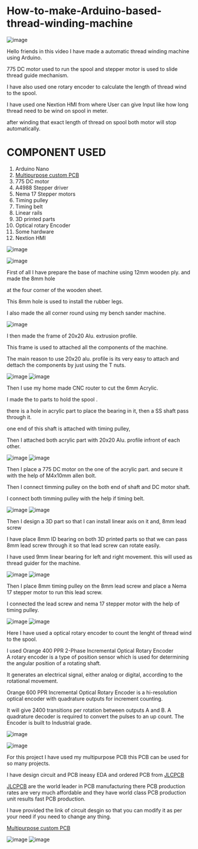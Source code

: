 # How-to-make-Arduino-based-thread-winding-machine

![image](https://user-images.githubusercontent.com/19898602/185792078-c09fc67a-7eae-44d4-971d-8333e45a4fbc.png)


Hello friends in this video I have made a automatic thread winding machine using Arduino.

775 DC motor used to run the spool and stepper motor is used to slide thread guide mechanism.

I have also used one rotary encoder to calculate the length of thread wind to the spool. 

I have used one Nextion HMI from where User can give Input like how long thread need to be wind on spool in meter. 

after winding that exact length of thread on spool both motor will stop automatically.

# COMPONENT USED

1. Arduino Nano
2. [Multipurpose custom PCB](https://oshwlab.com/sharmaz747/multipurpose-pcb_copy_copy_copy)
3. 775 DC motor
4. A4988 Stepper driver
5. Nema 17 Stepper motors
6. Timing pulley
7. Timing belt
8. Linear rails
9. 3D printed parts 
10. Optical rotary Encoder
11. Some hardware 
12. Nextion HMI


![image](https://user-images.githubusercontent.com/19898602/185790845-8cf4fab1-6a78-4cc4-b12c-ecbda72b7d82.png)

![image](https://user-images.githubusercontent.com/19898602/185790687-afda25b6-3f2d-4f48-9a4e-2f9d702c0e9e.png)

First of all I have prepare the base of machine using 12mm wooden ply. and made the 8mm hole

at the four corner of the wooden sheet.

This 8mm hole is used to install the rubber legs. 

I also made the all corner round using my bench sander machine.

![image](https://user-images.githubusercontent.com/19898602/185790909-ead7cc36-36bc-45c5-8c66-c65379024b3a.png)

I then made the frame of 20x20 Alu. extrusion profile.

This frame is used to attached all the components of the machine. 

The main reason to use 20x20 alu. profile is its very easy to attach and dettach the components by just using the T nuts.


![image](https://user-images.githubusercontent.com/19898602/185791049-b752e615-c80e-4538-8154-261251576112.png)
![image](https://user-images.githubusercontent.com/19898602/185791062-5e400322-35ad-4388-a99e-da81fa1d4da4.png)


Then I use my home made CNC router to cut the 6mm Acrylic.

I made the to parts to hold the spool . 

there is a hole in acrylic part to place the bearing in it, then a SS shaft pass through it.

one end of this shaft is attached with timing pulley, 

Then I attached both acrylic part with 20x20 Alu. profile infront of each other.


![image](https://user-images.githubusercontent.com/19898602/185791213-d862008f-0c70-4e6f-ad2c-75c26739371c.png)
![image](https://user-images.githubusercontent.com/19898602/185791225-55f2e9d9-c99e-439c-8c21-348328131b6c.png)

Then I place a 775 DC motor on the one of the acrylic part. and secure it with the help of M4x10mm allen bolt.

Then I connect timming pulley on the both end of shaft and DC motor shaft.

I connect both timming pulley with the help if timing belt.


![image](https://user-images.githubusercontent.com/19898602/185791348-5cad33de-a0f7-46b8-adac-f2ebf1ab8964.png)
![image](https://user-images.githubusercontent.com/19898602/185791371-e527621b-5230-48f5-bf5a-6e8b016cd57b.png)

Then I design a 3D part so that I can install linear axis on it and, 8mm lead screw

I have place 8mm ID bearing on both 3D printed parts so that we can pass 8mm lead screw through it so that lead screw can rotate easily.

I have used 9mm linear bearing for left and right movement. this will used as thread guider for the machine.

![image](https://user-images.githubusercontent.com/19898602/185791597-bf126b81-239e-425e-9112-e5f811a83b80.png)
![image](https://user-images.githubusercontent.com/19898602/185791606-de13195b-0d4d-4fa0-88c2-267dcbfd6a5a.png)

Then I place 8mm timing pulley on the 8mm lead screw and place a Nema 17 stepper motor to run this lead screw.

I connected the lead screw and nema 17 stepper motor with the help of timing pulley.


![image](https://user-images.githubusercontent.com/19898602/185791685-6bd848ab-55b0-47e5-b526-d49ed7a7609c.png)
![image](https://user-images.githubusercontent.com/19898602/185791698-ce7fabbb-f8b0-464a-8bac-1cea59360499.png)


Here I have used a optical rotary encoder to count the lenght of thread wind to the spool. 

I used Orange 400 PPR 2-Phase Incremental Optical Rotary Encoder  
A rotary encoder is a type of position sensor which is used for determining the angular position of a rotating shaft. 

It generates an electrical signal, either analog or digital, according to the rotational movement.

Orange 600 PPR Incremental Optical Rotary Encoder is a hi-resolution optical encoder with quadrature outputs for increment counting. 

It will give 2400 transitions per rotation between outputs A and B. A quadrature decoder is required to convert the pulses to an up count. The Encoder is built to Industrial grade.


![image](https://user-images.githubusercontent.com/19898602/185791830-840591de-59d2-4163-9a0c-d918fba861c4.png)

![image](https://user-images.githubusercontent.com/19898602/185791841-e827a486-2742-49bb-81b8-27ab437a5030.png)


For this project I have used my multipurpose PCB this PCB can be used for so many projects. 

I have design circuit and PCB ineasy EDA and ordered PCB from [JLCPCB](https://jlcpcb.com/IAT )


[JLCPCB](https://jlcpcb.com/IAT ) are the world leader in PCB manufacturing there PCB production rates are very much affordable and they have world class PCB production unit results fast PCB production.

I have provided the link of circuit desgin so that you can modify it as per your need if you need to change any thing.

[Multipurpose custom PCB](https://oshwlab.com/sharmaz747/multipurpose-pcb_copy_copy_copy)



 ![image](https://user-images.githubusercontent.com/19898602/185792132-6d991caa-5e4c-4da9-88e1-d6110ecc5d05.png)
![image](https://user-images.githubusercontent.com/19898602/185792147-9360c677-95fd-4882-bc5e-beb40698c426.png)









